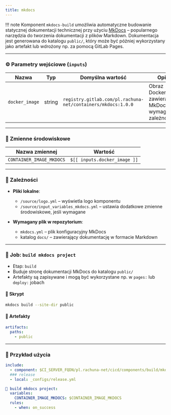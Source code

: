 ```yaml
---
title: mkdocs
---
```


!!! note
    Komponent `mkdocs-build` umożliwia automatyczne budowanie statycznej dokumentacji technicznej przy użyciu [MkDocs](https://www.mkdocs.org/) – popularnego narzędzia do tworzenia dokumentacji z plików Markdown. Dokumentacja jest generowana do katalogu `public/`, który może być później wykorzystany jako artefakt lub wdrożony np. za pomocą GitLab Pages.

---
### ⚙️ Parametry wejściowe (`inputs`)

| Nazwa          | Typ    | Domyślna wartość                                             | Opis                                                   |
| -------------- | ------ | ------------------------------------------------------------ | ------------------------------------------------------ |
| `docker_image` | string | `registry.gitlab.com/pl.rachuna-net/containers/mkdocs:1.0.0` | Obraz Dockera zawierający MkDocs i wymagane zależności |

---
### 🧬 Zmienne środowiskowe

| Nazwa zmiennej           | Wartość                      |
| ------------------------ | ---------------------------- |
| `CONTAINER_IMAGE_MKDOCS` | `$[[ inputs.docker_image ]]` |

---
### 🧱 Zależności

* **Pliki lokalne**:

  * `/source/logo.yml` – wyświetla logo komponentu
  * `/source/input_variables_mkdocs.yml` – ustawia dodatkowe zmienne środowiskowe, jeśli wymagane

* **Wymagany plik w repozytorium**:

  * `mkdocs.yml` – plik konfiguracyjny MkDocs
  * katalog `docs/` – zawierający dokumentację w formacie Markdown

---
### 🚀 Job: `build mkdocs project`

* Etap: `build`
* Buduje stronę dokumentacji MkDocs do katalogu `public/`
* Artefakty są zapisywane i mogą być wykorzystane np. w `pages:` lub `deploy:` jobach

#### 📜 Skrypt

```bash
mkdocs build --site-dir public
```

#### 📁 Artefakty

```yaml
artifacts:
  paths:
    - public
```

---
### 🧪 Przykład użycia

```yaml
include:
  - component: $CI_SERVER_FQDN/pl.rachuna-net/cicd/components/build/mkdocs@$COMPONENT_VERSION_BUILD
  ### release
  - local: _configs/release.yml

🚀 build mkdocs project:
  variables:
    CONTAINER_IMAGE_MKDOCS: $CONTAINER_IMAGE_MKDOCS
  rules:
    - when: on_success
```
